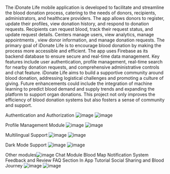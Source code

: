 The iDonate Life mobile application is developed to facilitate and streamline the blood 
donation process, catering to the needs of donors, recipients, administrators, and healthcare 
providers. The app allows donors to register, update their profiles, view donation history, 
and respond to donation requests. Recipients can request blood, track their request status, 
and update request details. Centers manage users, view analytics, manage appointments , 
view donor information, and manage donation requests.
The primary goal of iDonate Life is to encourage blood donation by making the process 
more accessible and efficient. The app uses Firebase as its backend database to ensure 
secure and real-time data management. Key features include user authentication, profile 
management, real-time search for nearby donation requests, and comprehensive 
administrative controls and chat feature. iDonate Life aims to build a supportive 
community around blood donation, addressing logistical challenges and promoting a 
culture of giving. Future enhancements could include the integration of machine learning 
to predict blood demand and supply trends and expanding the platform to support organ 
donations. This project not only improves the efficiency of blood donation systems but also
fosters a sense of community and support.

Authentication and Authorization ![image](https://github.com/MuhammadTahaRandhawa/blood-doantion-clean-architecture-public/assets/121721581/d3315a9d-c81e-4a0c-b559-a3ca3bbf564a)
![image](https://github.com/MuhammadTahaRandhawa/blood-doantion-clean-architecture-public/assets/121721581/fe4b6b28-9137-4675-85db-f787338e7efa)

Profile Management Module ![image](https://github.com/MuhammadTahaRandhawa/blood-doantion-clean-architecture-public/assets/121721581/9dae45a0-c7c9-4187-ad95-b13f0493a070)
![image](https://github.com/MuhammadTahaRandhawa/blood-doantion-clean-architecture-public/assets/121721581/0164c9e4-6b75-46f3-8aac-5eeb91fb05d5)

Multilingual Support ![image](https://github.com/MuhammadTahaRandhawa/blood-doantion-clean-architecture-public/assets/121721581/cd1eeb3c-38cf-495a-824a-0f00d41af3f4)
![image](https://github.com/MuhammadTahaRandhawa/blood-doantion-clean-architecture-public/assets/121721581/5dd73510-b45b-45e4-92a0-cd2f169b53dd)

Dark Mode Support ![image](https://github.com/MuhammadTahaRandhawa/blood-doantion-clean-architecture-public/assets/121721581/9fdcba6a-a4b3-442b-b610-500c340968c6)
![image](https://github.com/MuhammadTahaRandhawa/blood-doantion-clean-architecture-public/assets/121721581/371ff36f-9565-40a6-a0cd-f31e16a32788)

Other modules![image](https://github.com/MuhammadTahaRandhawa/blood-doantion-clean-architecture-public/assets/121721581/3ddfa12a-32a3-4d1d-ac7d-00a92efa31be)
Chat Module
Blood Map 
Notification System
Feedback and Review
FAQ Section
In App Tutorial
Social Sharing and Blood Journey
![image](https://github.com/MuhammadTahaRandhawa/blood-doantion-clean-architecture-public/assets/121721581/d78236e8-5b5f-4590-93fb-b23305a6fec3)
![image](https://github.com/MuhammadTahaRandhawa/blood-doantion-clean-architecture-public/assets/121721581/5a29a3cb-85cf-40f2-9e44-9f14a0179b6c)









